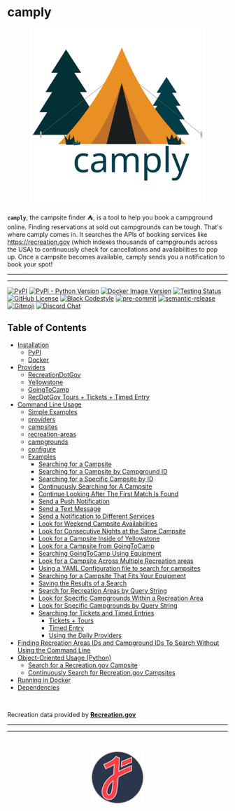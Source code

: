 # camply

<div align="center">
<a href="https://github.com/juftin/camply">
  <img src="https://raw.githubusercontent.com/juftin/camply/main/docs/_static/camply.svg"
    width="400" height="400" alt="camply">
</a>
</div>

**`camply`**, the campsite finder ⛺️, is a tool to help you book a campground online. Finding
reservations at sold out campgrounds can be tough. That's where camply comes in. It searches the
APIs of booking services like https://recreation.gov (which indexes thousands of campgrounds across
the USA) to continuously check for cancellations and availabilities to pop up. Once a campsite
becomes available, camply sends you a notification to book your spot!

---

---

[![PyPI](https://img.shields.io/pypi/v/camply?color=blue&label=⛺️camply)](https://github.com/juftin/camply)
[![PyPI - Python Version](https://img.shields.io/pypi/pyversions/camply)](https://pypi.python.org/pypi/camply/)
[![Docker Image Version](https://img.shields.io/docker/v/juftin/camply?color=blue&label=docker&logo=docker)](https://hub.docker.com/r/juftin/camply)
[![Testing Status](https://github.com/juftin/camply/actions/workflows/tests.yaml/badge.svg?branch=main)](https://github.com/juftin/camply/actions/workflows/tests.yaml)
[![GitHub License](https://img.shields.io/github/license/juftin/camply?color=blue&label=License)](https://github.com/juftin/camply/blob/main/LICENSE)
[![Black Codestyle](https://img.shields.io/badge/code%20style-black-000000.svg)]()
[![pre-commit](https://img.shields.io/badge/pre--commit-enabled-lightgreen?logo=pre-commit)](https://github.com/pre-commit/pre-commit)
[![semantic-release](https://img.shields.io/badge/%20%20%F0%9F%93%A6%F0%9F%9A%80-semantic--release-e10079.svg)](https://github.com/semantic-release/semantic-release)
[![Gitmoji](https://img.shields.io/badge/gitmoji-%20😜%20😍-FFDD67.svg)](https://gitmoji.dev)
[![Discord Chat](https://img.shields.io/static/v1?label=chat&message=discord&color=blue&logo=discord)](https://discord.gg/qZDr78kKvB)

## Table of Contents

-   [Installation](installation.md)
    -   [PyPI](installation.md#pypi)
    -   [Docker](installation.md#docker)
-   [Providers](providers.md)
    -   [RecreationDotGov](providers.md#recreationgov)
    -   [Yellowstone](providers.md#yellowstone)
    -   [GoingToCamp](providers.md#goingtocamp)
    -   [RecDotGov Tours + Tickets + Timed Entry](providers.md#recreationgov-tickets-tours-timed-entry)
-   [Command Line Usage](command_line_usage.md)
    -   [Simple Examples](command_line_usage.md#simple-examples)
    -   [providers](command_line_usage.md#providers)
    -   [campsites](command_line_usage.md#campsites)
    -   [recreation-areas](command_line_usage.md#recreation-areas)
    -   [campgrounds](command_line_usage.md#campgrounds)
    -   [configure](command_line_usage.md#configure)
    -   [Examples](command_line_usage.md#examples)
        -   [Searching for a Campsite](command_line_usage.md#searching-for-a-campsite)
        -   [Searching for a Campsite by Campground ID](command_line_usage.md#searching-for-a-campsite-by-campground-id)
        -   [Searching for a Specific Campsite by ID](command_line_usage.md#searching-for-a-specific-campsite-by-id)
        -   [Continuously Searching for A Campsite](command_line_usage.md#continuously-searching-for-a-campsite)
        -   [Continue Looking After The First Match Is Found](command_line_usage.md#continue-looking-after-the-first-match-is-found)
        -   [Send a Push Notification](command_line_usage.md#send-a-push-notification)
        -   [Send a Text Message](command_line_usage.md#send-a-text-message)
        -   [Send a Notification to Different Services](command_line_usage.md#send-a-notification-to-different-services)
        -   [Look for Weekend Campsite Availabilities](command_line_usage.md#look-for-weekend-campsite-availabilities)
        -   [Look for Consecutive Nights at the Same Campsite](command_line_usage.md#look-for-consecutive-nights-at-the-same-campsite)
        -   [Look for a Campsite Inside of Yellowstone](command_line_usage.md#look-for-a-campsite-inside-of-yellowstone)
        -   [Look for a Campsite from GoingToCamp](command_line_usage.md#look-for-a-campsite-from-goingtocamp)
        -   [Searching GoingToCamp Using Equipment](command_line_usage.md#searching-goingtocamp-using-equipment)
        -   [Look for a Campsite Across Multiple Recreation areas](command_line_usage.md#look-for-a-campsite-across-multiple-recreation-areas)
        -   [Using a YAML Configuration file to search for campsites](command_line_usage.md#using-a-yaml-configuration-file-to-search-for-campsites)
        -   [Searching for a Campsite That Fits Your Equipment](command_line_usage.md#searching-for-a-campsite-that-fits-your-equipment)
        -   [Saving the Results of a Search](command_line_usage.md#saving-the-results-of-a-search)
        -   [Search for Recreation Areas by Query String](command_line_usage.md#search-for-recreation-areas-by-query-string)
        -   [Look for Specific Campgrounds Within a Recreation Area](command_line_usage.md#look-for-specific-campgrounds-within-a-recreation-area)
        -   [Look for Specific Campgrounds by Query String](command_line_usage.md#look-for-specific-campgrounds-by-query-string)
        -   [Searching for Tickets and Timed Entries](command_line_usage.md#searching-for-tickets-and-timed-entries)
            -   [Tickets + Tours](command_line_usage.md#tickets-tours)
            -   [Timed Entry](command_line_usage.md#timed-entry)
            -   [Using the Daily Providers](command_line_usage.md#using-the-daily-providers)
-   [Finding Recreation Areas IDs and Campground IDs To Search Without Using the Command Line](command_line_usage.md#finding-recreation-areas-ids-and-campground-ids-to-search-without-using-the-command-line)
-   [Object-Oriented Usage (Python)](python.md)
    -   [Search for a Recreation.gov Campsite](python.md#search-for-a-recreationgov-campsite)
    -   [Continuously Search for Recreation.gov Campsites](python.md#continuously-search-for-recreationgov-campsites)
-   [Running in Docker](docker.md)
-   [Dependencies](dependencies.md)

<br/>

Recreation data provided by [**Recreation.gov**](https://ridb.recreation.gov/)

---

---

<br/>

[<p align="center" ><img src="https://raw.githubusercontent.com/juftin/juftin/main/static/juftin.png" width="120" height="120"  alt="juftin logo"> </p>](https://github.com/juftin)
